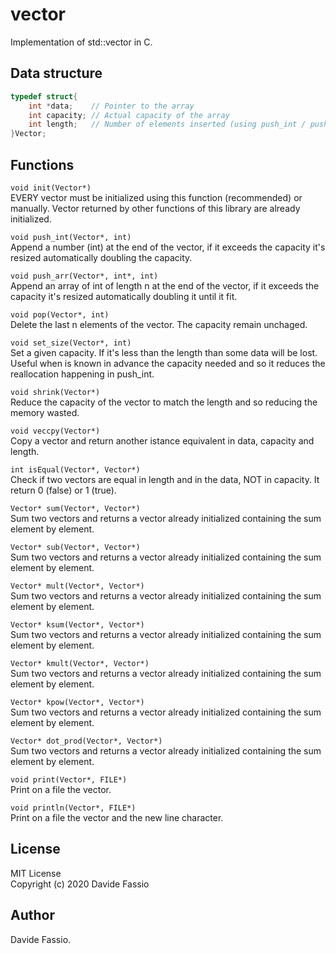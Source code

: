 # vector
Implementation of std::vector in C.

## Data structure
``` C
typedef struct{
    int *data;    // Pointer to the array
    int capacity; // Actual capacity of the array
    int length;   // Number of elements inserted (using push_int / push_arr)
}Vector;
```

## Functions
```void init(Vector*)``` \
EVERY vector must be initialized using this function (recommended) or manually.
Vector returned by other functions of this library are already initialized.

```void push_int(Vector*, int)``` \
Append a number (int) at the end of the vector, if it exceeds the capacity it's resized automatically doubling the capacity. 

```void push_arr(Vector*, int*, int)``` \
Append an array of int of length n at the end of the vector, if it exceeds the capacity it's resized automatically doubling it until it fit. 

```void pop(Vector*, int)``` \
Delete the last n elements of the vector. The capacity remain unchaged.

```void set_size(Vector*, int)``` \
Set a given capacity. If it's less than the length than some data will be lost. Useful when is known in advance the capacity needed and so it reduces the reallocation happening in push_int.

```void shrink(Vector*)``` \
Reduce the capacity of the vector to match the length and so reducing the memory wasted.

```void veccpy(Vector*)``` \
Copy a vector and return another istance equivalent in data, capacity and length.

```int isEqual(Vector*, Vector*)``` \
Check if two vectors are equal in length and in the data, NOT in capacity. It return 0 (false) or 1 (true).

```Vector* sum(Vector*, Vector*)``` \
Sum two vectors and returns a vector already initialized containing the sum element by element.


```Vector* sub(Vector*, Vector*)``` \
Sum two vectors and returns a vector already initialized containing the sum element by element.


```Vector* mult(Vector*, Vector*)``` \
Sum two vectors and returns a vector already initialized containing the sum element by element.

```Vector* ksum(Vector*, Vector*)``` \
Sum two vectors and returns a vector already initialized containing the sum element by element.


```Vector* kmult(Vector*, Vector*)``` \
Sum two vectors and returns a vector already initialized containing the sum element by element.


```Vector* kpow(Vector*, Vector*)``` \
Sum two vectors and returns a vector already initialized containing the sum element by element.


```Vector* dot_prod(Vector*, Vector*)``` \
Sum two vectors and returns a vector already initialized containing the sum element by element.

```void print(Vector*, FILE*)``` \
Print on a file the vector.

```void println(Vector*, FILE*)``` \
Print on a file the vector and the new line character.

## License
MIT License \
Copyright (c) 2020 Davide Fassio

## Author
Davide Fassio.
